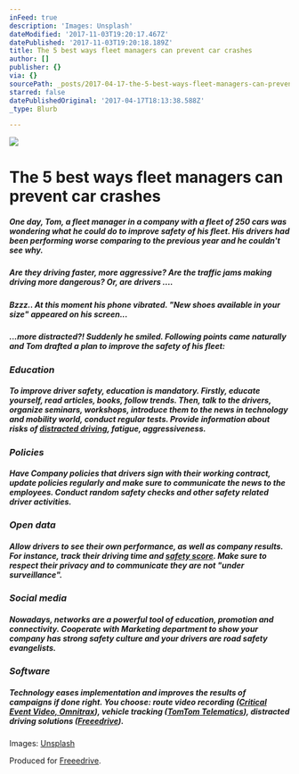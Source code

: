 ```yaml
---
inFeed: true
description: 'Images: Unsplash'
dateModified: '2017-11-03T19:20:17.467Z'
datePublished: '2017-11-03T19:20:18.189Z'
title: The 5 best ways fleet managers can prevent car crashes
author: []
publisher: {}
via: {}
sourcePath: _posts/2017-04-17-the-5-best-ways-fleet-managers-can-prevent-car-crashes.md
starred: false
datePublishedOriginal: '2017-04-17T18:13:38.588Z'
_type: Blurb

---
```

![](https://the-grid-user-content.s3-us-west-2.amazonaws.com/328c8516-81bb-4f9a-b8a7-a153998b5370.jpg)

# The 5 best ways fleet managers can prevent car crashes

##### _One day, Tom, a **fleet manager** in a company with a fleet of 250 cars was wondering what he could do to improve safety of his fleet. His **drivers had been performing worse** comparing to the previous year and he couldn't see why._

##### _Are they driving faster, more aggressive? Are the traffic jams making **driving more dangerous**? Or, are drivers ...._

##### _Bzzz.. At this moment his phone vibrated. "New shoes available in your size" appeared on his screen..._

##### _...**more distracted**?! Suddenly he smiled. Following points came naturally and Tom drafted a plan to improve the safety of his fleet:_

### _**Education**_

##### To improve driver safety, education is mandatory. Firstly, educate yourself, read articles, books, follow trends. Then, talk to the drivers, organize seminars, workshops, introduce them to the news in technology and mobility world, conduct regular tests. Provide information about risks of **[distracted driving][0]**, fatigue, aggressiveness.

### _**Policies**_

##### Have Company policies that drivers sign with their working contract, update policies regularly and make sure to communicate the news to the employees. Conduct random safety checks and other safety related driver activities.

### _**Open data**_

##### Allow drivers to see their own performance, as well as company results. For instance, track their driving time and **[safety score][1]**. Make sure to respect their privacy and to communicate they are not "under surveillance".

### _**Social media**_

##### Nowadays, networks are a powerful tool of education, promotion and connectivity. Cooperate with Marketing department to show your company has strong safety culture and your drivers are road safety evangelists.

### _**Software**_

##### Technology eases implementation and improves the results of campaigns if done right. You choose: route video recording (**[Critical Event Video, Omnitrax][2]**), vehicle tracking (**[TomTom Telematics][3]**), distracted driving solutions (**[Freeedrive][4]**).

Images: [Unsplash][5]

Produced for [Freeedrive][6].

[0]: http://freeedrive.com/distracted-driving-europe-vs-usa-vs-canada
[1]: http://www.freeedrive.com/products/
[2]: http://www.omnitracs.com/products/omnitracs-critical-events-video
[3]: https://telematics.tomtom.com/en_gb/webfleet/
[4]: http://freeedrive.com/
[5]: https://unsplash.com/
[6]: http://www.freeedrive.com/